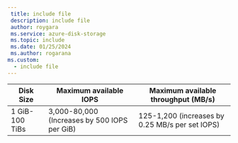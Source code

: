 ```yaml
---
 title: include file
 description: include file
 author: roygara
 ms.service: azure-disk-storage
 ms.topic: include
 ms.date: 01/25/2024
 ms.author: rogarana
ms.custom:
  - include file
---
```

|Disk Size  |Maximum available IOPS  |Maximum available throughput (MB/s)  |
|---------|---------|---------|
|1 GiB-100 TiBs    |3,000-80,000 (Increases by 500 IOPS per GiB)        |125-1,200 (increases by 0.25 MB/s per set IOPS)         |